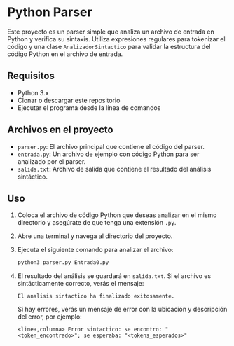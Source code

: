 # Python Parser

Este proyecto es un parser simple que analiza un archivo de entrada en Python y verifica su sintaxis. Utiliza expresiones regulares para tokenizar el código y una clase `AnalizadorSintactico` para validar la estructura del código Python en el archivo de entrada.

## Requisitos

- Python 3.x
- Clonar o descargar este repositorio
- Ejecutar el programa desde la línea de comandos

## Archivos en el proyecto

- `parser.py`: El archivo principal que contiene el código del parser.
- `entrada.py`: Un archivo de ejemplo con código Python para ser analizado por el parser.
- `salida.txt`: Archivo de salida que contiene el resultado del análisis sintáctico.

## Uso

1. Coloca el archivo de código Python que deseas analizar en el mismo directorio y asegúrate de que tenga una extensión `.py`.
2. Abre una terminal y navega al directorio del proyecto.
3. Ejecuta el siguiente comando para analizar el archivo:


      ```bash
      python3 parser.py Entrada0.py
      ```

4. El resultado del análisis se guardará en `salida.txt`. Si el archivo es sintácticamente correcto, verás el mensaje:

    ```plaintext
    El analisis sintactico ha finalizado exitosamente.
    ```

    Si hay errores, verás un mensaje de error con la ubicación y descripción del error, por ejemplo:

    ```plaintext
    <linea,columna> Error sintactico: se encontro: "<token_encontrado>"; se esperaba: "<tokens_esperados>"
    ```


